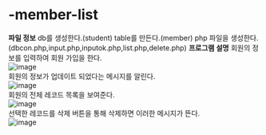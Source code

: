 # -member-list
**파일 정보**
db를 생성한다.(student)
table를 만든다.(member)
php 파일을 생성한다.(dbcon.php,input.php,inputok.php,list.php,delete.php)
**프로그램 설명**
회원의 정보를 입력하여 회원 가입을 한다.<br>
![image](https://user-images.githubusercontent.com/102715143/172592600-9ad5920e-f304-4f0f-a1d0-6a9eb9c3656e.png)<br>
회원의 정보가 업데이트 되었다는 메시지를 알린다.<br>
![image](https://user-images.githubusercontent.com/102715143/172593422-bfcfc054-b782-4899-8a71-4e1c34fbbb36.png)<br>
회원의 전체 레코드 목록을 보여준다.<br>
![image](https://user-images.githubusercontent.com/102715143/172593700-06ceff68-b9b7-4e09-bd4c-dba04cead515.png)<br>
선택한 레코드를 삭제 버튼을 통해 삭제하면 이러한 메시지가 뜬다.<br>
![image](https://user-images.githubusercontent.com/102715143/172593885-7dba9c92-fa21-47ef-9db3-5ffc811b5c94.png)<br>


